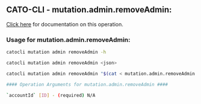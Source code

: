 
## CATO-CLI - mutation.admin.removeAdmin:
[Click here](https://api.catonetworks.com/documentation/#mutation-mutation.admin.removeAdmin) for documentation on this operation.

### Usage for mutation.admin.removeAdmin:

```bash
catocli mutation admin removeAdmin -h

catocli mutation admin removeAdmin <json>

catocli mutation admin removeAdmin "$(cat < mutation.admin.removeAdmin.json)"

#### Operation Arguments for mutation.admin.removeAdmin ####

`accountId` [ID] - (required) N/A    
